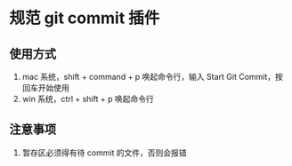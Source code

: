 # 规范 git commit 插件

## 使用方式

1. mac 系统，shift + command + p 唤起命令行，输入 Start Git Commit，按回车开始使用
2. win 系统，ctrl + shift + p 唤起命令行

## 注意事项

1. 暂存区必须得有待 commit 的文件，否则会报错
